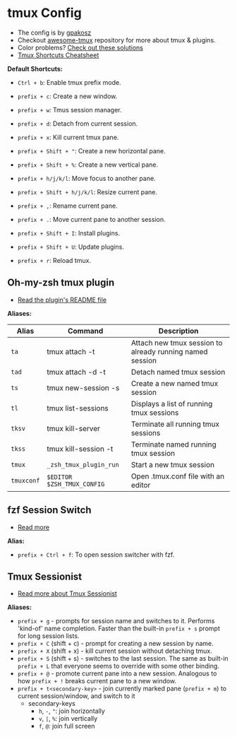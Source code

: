 # tmux Config

- The config is by [gpakosz](https://github.com/gpakosz/.tmux)
- Checkout [awesome-tmux](https://github.com/rothgar/awesome-tmux) repository for more about tmux & plugins.
- Color problems? [Check out these solutions](https://gist.github.com/bbqtd/a4ac060d6f6b9ea6fe3aabe735aa9d95)
- [Tmux Shortcuts Cheatsheet](https://tmuxcheatsheet.com/)

**Default Shortcuts:**

- `Ctrl + b`: Enable tmux prefix mode.
- `prefix + c`: Create a new window.
- `prefix + w`: Tmus session manager.
- `prefix + d`: Detach from current session.
- `prefix + x`: Kill current tmux pane.
- `prefix + Shift + "`: Create a new horizontal pane.
- `prefix + Shift + %`: Create a new vertical pane.
- `prefix + h/j/k/l`: Move focus to another pane.
- `prefix + Shift + h/j/k/l`: Resize current pane.
- `prefix + ,`: Rename current pane.
- `prefix + .`: Move current pane to another session.

- `prefix + Shift + I`: Install plugins.
- `prefix + Shift + U`: Update plugins.
- `prefix + r`: Reload tmux.

## Oh-my-zsh tmux plugin

- [Read the plugin's README file](https://github.com/ohmyzsh/ohmyzsh/tree/master/plugins/tmux)

**Aliases:**

| Alias      | Command                    | Description                                              |
| ---------- | -------------------------- | -------------------------------------------------------- |
| `ta`       | tmux attach -t             | Attach new tmux session to already running named session |
| `tad`      | tmux attach -d -t          | Detach named tmux session                                |
| `ts`       | tmux new-session -s        | Create a new named tmux session                          |
| `tl`       | tmux list-sessions         | Displays a list of running tmux sessions                 |
| `tksv`     | tmux kill-server           | Terminate all running tmux sessions                      |
| `tkss`     | tmux kill-session -t       | Terminate named running tmux session                     |
| `tmux`     | `_zsh_tmux_plugin_run`     | Start a new tmux session                                 |
| `tmuxconf` | `$EDITOR $ZSH_TMUX_CONFIG` | Open .tmux.conf file with an editor                      |

## fzf Session Switch

- [Read more](https://github.com/thuanOwa/tmux-fzf-session-switch)

**Alias:**

- `prefix + Ctrl + f`: To open session switcher with fzf.

## Tmux Sessionist

- [Read more about Tmux Sessionist](https://github.com/tmux-plugins/tmux-sessionist)

**Aliases:**

- `prefix + g` - prompts for session name and switches to it. Performs 'kind-of'
  name completion.
  Faster than the built-in `prefix + s` prompt for long session lists.
- `prefix + C` (shift + c) - prompt for creating a new session by name.
- `prefix + X` (shift + x) - kill current session without detaching tmux.
- `prefix + S` (shift + s) - switches to the last session.
  The same as built-in `prefix + L` that everyone seems to override with
  some other binding.
- `prefix + @` - promote current pane into a new session.
  Analogous to how `prefix + !` breaks current pane to a new window.
- `prefix + t<secondary-key>` - join currently marked pane (`prefix + m`) to current session/window, and switch to it
  - secondary-keys
    - `h`, `-`, `"`: join horizontally
    - `v`, `|`, `%`: join vertically
    - `f`, `@`: join full screen
